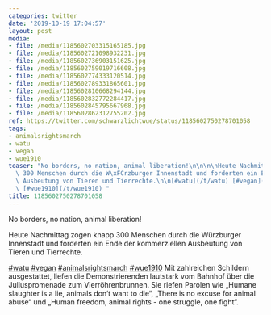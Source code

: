 ```yaml
---
categories: twitter
date: '2019-10-19 17:04:57'
layout: post
media:
- file: /media/1185602703315165185.jpg
- file: /media/1185602721098932231.jpg
- file: /media/1185602736903151625.jpg
- file: /media/1185602759019716608.jpg
- file: /media/1185602774333120514.jpg
- file: /media/1185602789331865601.jpg
- file: /media/1185602810668294144.jpg
- file: /media/1185602832772284417.jpg
- file: /media/1185602845795667968.jpg
- file: /media/1185602862312755202.jpg
ref: https://twitter.com/schwarzlichtwue/status/1185602750278701058
tags:
- animalsrightsmarch
- watu
- vegan
- wue1910
teaser: "No borders, no nation, animal liberation!\n\n\n\nHeute Nachmittag zogen knapp\
  \ 300 Menschen durch die W\xFCrzburger Innenstadt und forderten ein Ende der kommerziellen\
  \ Ausbeutung von Tieren und Tierrechte.\n\n[#watu](/t/watu) [#vegan](/t/vegan) [#animalsrightsmarch](/t/animalsrightsmarch)\
  \ [#wue1910](/t/wue1910) "
title: 1185602750278701058
---
```

No borders, no nation, animal liberation!



Heute Nachmittag zogen knapp 300 Menschen durch die Würzburger Innenstadt und forderten ein Ende der kommerziellen Ausbeutung von Tieren und Tierrechte.

[#watu](/t/watu) [#vegan](/t/vegan) [#animalsrightsmarch](/t/animalsrightsmarch) [#wue1910](/t/wue1910) 
Mit zahlreichen Schildern ausgestattet, liefen die Demonstrierenden lautstark vom Bahnhof über die Juliuspromenade zum Vierröhrenbrunnen. 
Sie riefen Parolen wie „Humane slaughter is a lie, animals don‘t want to die“, „There is no excuse for animal abuse“ und „Human freedom, animal rights - one struggle, one fight“. 